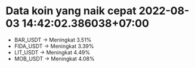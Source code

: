 # Data koin yang naik cepat 2022-08-03 14:42:02.386038+07:00

* BAR_USDT -> Meningkat 3.51%
* FIDA_USDT -> Meningkat 3.39%
* LIT_USDT -> Meningkat 4.49%
* MOB_USDT -> Meningkat 4.08%
